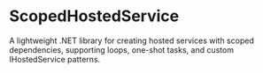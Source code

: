 # ScopedHostedService
A lightweight .NET library for creating hosted services with scoped dependencies, supporting loops, one-shot tasks, and custom IHostedService patterns.
